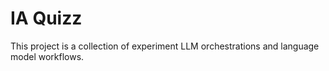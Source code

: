 # IA Quizz

This project is a collection of experiment LLM orchestrations and language model workflows. 
